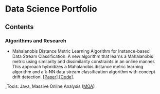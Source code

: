# Data Science Portfolio


## Contents
### Algorithms and Research
- Mahalanobis Distance Metric Learning Algorithm for Instance-based Data Stream Classification: A new algorithm that learns a Mahalanobis metric using similarity and dissimilarity constraints in an online manner. This approach hybridizes a Mahalanobis distance metric learning algorithm and a k-NN data stream classification algorithm with concept drift detection.  [[Paper](https://arxiv.org/abs/1604.04879)].[[Code](https://arxiv.org/abs/1604.04879)].

_Tools: Java, Massive Online Analysis ([MOA](https://moa.cms.waikato.ac.nz/))
